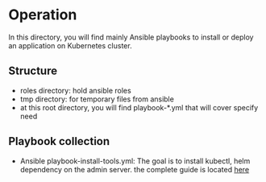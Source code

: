 # Operation

In this directory, you will find mainly Ansible playbooks to install or deploy an application on Kubernetes cluster.

## Structure

* roles directory: hold ansible roles
* tmp directory: for temporary files from ansible
* at this root directory, you will find playbook-*.yml that will cover specify need

## Playbook collection

* Ansible playbook-install-tools.yml: The goal is to install kubectl, helm dependency on the admin server. the complete guide is located [here](../docs/PrepareBastionTool.md)
